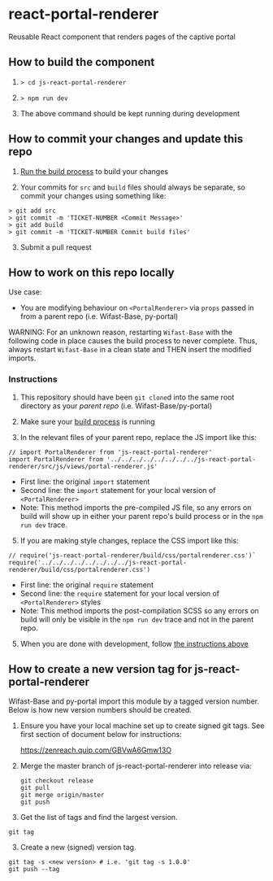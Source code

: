 # react-portal-renderer
Reusable React component that renders pages of the captive portal

## How to build the component

1. `> cd js-react-portal-renderer` 

2. `> npm run dev`

3. The above command should be kept running during development

## How to commit your changes and update this repo
1. [Run the build process](#how-to-build-the-component) to build your changes

2. Your commits for `src` and `build` files should always be separate, so commit your changes using something like:

  ```
  > git add src
  > git commit -m 'TICKET-NUMBER <Commit Message>'
  > git add build
  > git commit -m 'TICKET-NUMBER Commit build files'
  ```

3. Submit a pull request

## How to work on this repo locally

Use case: 
- You are modifying behaviour on `<PortalRenderer>` via `props` passed in from a parent repo (i.e. Wifast-Base, py-portal)

WARNING: For an unknown reason, restarting `Wifast-Base` with the following code in place causes the build process to never complete. Thus, always restart `Wifast-Base` in a clean state and THEN insert the modified imports.

### Instructions

1. This repository should have been `git clone`d into the same root directory as your _parent repo_ (i.e. Wifast-Base/py-portal)

3. Make sure your [build process](#how-to-build-the-component) is running

4. In the relevant files of your parent repo, replace the JS import like this:

  ```
  // import PortalRenderer from 'js-react-portal-renderer'
  import PortalRenderer from '../../../../../../../../js-react-portal-renderer/src/js/views/portal-renderer.js'
  ```
  
  - First line: the original `import` statement
  - Second line: the `import` statement for your local version of `<PortalRenderer>`
  - Note: This method imports the pre-compiled JS file, so any errors on build will show up in either your parent repo's build process or in the `npm run dev` trace.
  
5. If you are making style changes, replace the CSS import like this:

  ```
  // require('js-react-portal-renderer/build/css/portalrenderer.css')` 
  require('../../../../../../../../js-react-portal-renderer/build/css/portalrenderer.css')
  ```

  - First line: the original `require` statement
  - Second line: the `require` statement for your local version of `<PortalRenderer>` styles
  - Note: This method imports the post-compilation SCSS so any errors on build will only be visible in the `npm run dev` trace and not in the parent repo. 
  
5. When you are done with development, follow [the instructions above](#how-to-commit-your-changes-and-update-this-repo)

## How to create a new version tag for js-react-portal-renderer

Wifast-Base and py-portal import this module by a tagged version number.  Below is how new version numbers should be created.

1.  Ensure you have your local machine set up to create signed git tags.  See first section of document below for instructions:
 
	https://zenreach.quip.com/GBVwA6Gmw13O
	
2. Merge the master branch of js-react-portal-renderer into release via:

   ```
   git checkout release
   git pull
   git merge origin/master
   git push
   ```
   
3.  Get the list of tags and find the largest version.

   ```
   git tag
   ```

3.  Create a new (signed) version tag.

   ```
   git tag -s <new version> # i.e. 'git tag -s 1.0.0'
   git push --tag
   ```
